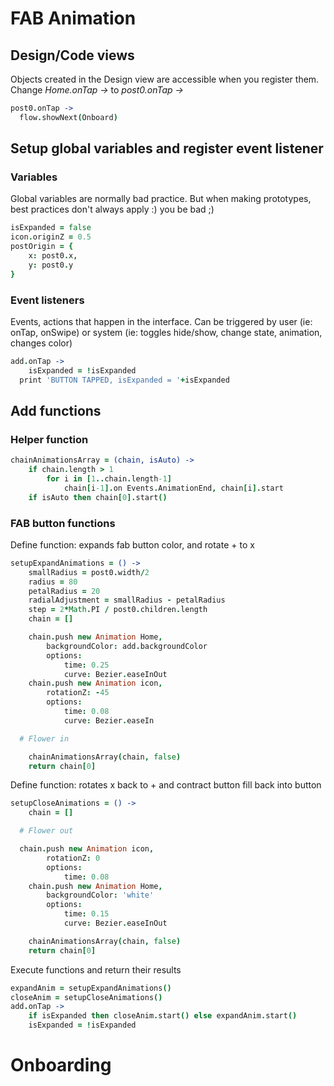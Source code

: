 # FAB Animation

## Design/Code views
Objects created in the Design view are accessible when you register them.
Change *Home.onTap ->* to *post0.onTap ->*

```coffeescript
post0.onTap ->
  flow.showNext(Onboard)
```

## Setup global variables and register event listener

### Variables
Global variables are normally bad practice.
But when making prototypes, best practices don't always apply :) you be bad ;)

```coffeescript
isExpanded = false
icon.originZ = 0.5
postOrigin = {
	x: post0.x,
	y: post0.y
}
```

### Event listeners

Events, actions that happen in the interface. Can be triggered by user (ie: onTap, onSwipe)
or system (ie: toggles hide/show, change state, animation, changes color)

```coffeescript
add.onTap ->
	isExpanded = !isExpanded
  print 'BUTTON TAPPED, isExpanded = '+isExpanded
```

## Add functions

### Helper function
```coffeescript
chainAnimationsArray = (chain, isAuto) ->
	if chain.length > 1
		for i in [1..chain.length-1]
			chain[i-1].on Events.AnimationEnd, chain[i].start
	if isAuto then chain[0].start()
```

### FAB button functions

Define function: expands fab button color, and rotate + to x
```coffeescript
setupExpandAnimations = () ->
	smallRadius = post0.width/2
	radius = 80
	petalRadius = 20
	radialAdjustment = smallRadius - petalRadius
	step = 2*Math.PI / post0.children.length
	chain = []

	chain.push new Animation Home,
		backgroundColor: add.backgroundColor
		options:
			time: 0.25
			curve: Bezier.easeInOut
	chain.push new Animation icon,
		rotationZ: -45
		options:
			time: 0.08
			curve: Bezier.easeIn

  # Flower in

	chainAnimationsArray(chain, false)
	return chain[0]
```

Define function: rotates x back to + and contract button fill back into button
```coffeescript
setupCloseAnimations = () ->
	chain = []

  # Flower out

  chain.push new Animation icon,
		rotationZ: 0
		options:
			time: 0.08
	chain.push new Animation Home,
		backgroundColor: 'white'
		options:
			time: 0.15
			curve: Bezier.easeInOut

	chainAnimationsArray(chain, false)
	return chain[0]
```

Execute functions and return their results
```coffeescript
expandAnim = setupExpandAnimations()
closeAnim = setupCloseAnimations()
add.onTap ->
	if isExpanded then closeAnim.start() else expandAnim.start()
	isExpanded = !isExpanded
```

# Onboarding

